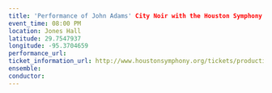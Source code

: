 ```yaml
---
title: 'Performance of John Adams' City Noir with the Houston Symphony'
event_time: 08:00 PM
location: Jones Hall
latitude: 29.7547937
longitude: -95.3704659
performance_url: 
ticket_information_url: http://www.houstonsymphony.org/tickets/production/detail?id=5060
ensemble: 
conductor: 
---
```

